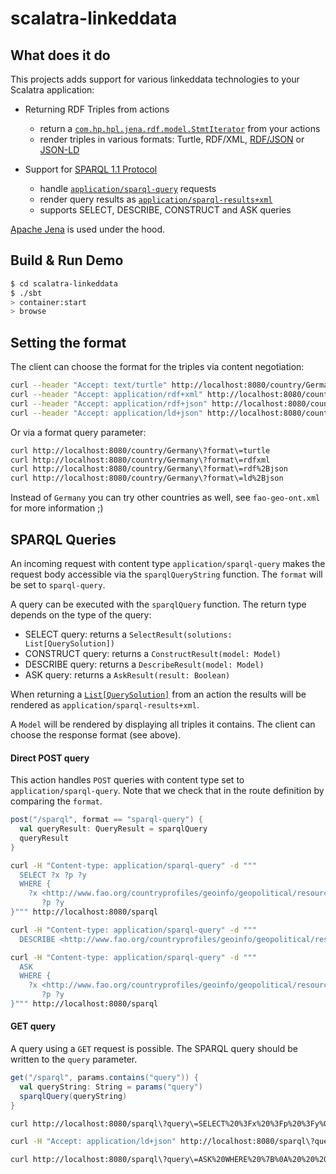# scalatra-linkeddata

## What does it do

This projects adds support for various linkeddata technologies to your Scalatra application:

  * Returning RDF Triples from actions
    * return a [`com.hp.hpl.jena.rdf.model.StmtIterator`](http://jena.apache.org/documentation/javadoc/jena/com/hp/hpl/jena/rdf/model/StmtIterator.html) from your actions
    * render triples in various formats: Turtle, RDF/XML, [RDF/JSON](http://docs.api.talis.com/platform-api/output-types/rdf-json) or [JSON-LD](http://json-ld.org/)

  * Support for [SPARQL 1.1 Protocol](http://www.w3.org/TR/sparql11-protocol/)
    * handle [`application/sparql-query`](http://www.w3.org/TR/sparql11-protocol/) requests
    * render query results as [`application/sparql-results+xml`](http://www.w3.org/TR/rdf-sparql-XMLres/)
    * supports SELECT, DESCRIBE, CONSTRUCT and ASK queries

[Apache Jena](http://jena.apache.org/) is used under the hood.

## Build & Run Demo

```sh
$ cd scalatra-linkeddata
$ ./sbt
> container:start
> browse
```

## Setting the format

The client can choose the format for the triples via content negotiation:

```sh
curl --header "Accept: text/turtle" http://localhost:8080/country/Germany
curl --header "Accept: application/rdf+xml" http://localhost:8080/country/Germany
curl --header "Accept: application/rdf+json" http://localhost:8080/country/Germany
curl --header "Accept: application/ld+json" http://localhost:8080/country/Germany
```

Or via a format query parameter:

```sh
curl http://localhost:8080/country/Germany\?format\=turtle
curl http://localhost:8080/country/Germany\?format\=rdfxml
curl http://localhost:8080/country/Germany\?format\=rdf%2Bjson
curl http://localhost:8080/country/Germany\?format\=ld%2Bjson
```

Instead of `Germany` you can try other countries as well, see `fao-geo-ont.xml` for more information ;)

## SPARQL Queries

An incoming request with content type `application/sparql-query` makes the request body accessible via the `sparqlQueryString` function. The `format` will be set to `sparql-query`.

A query can be executed with the `sparqlQuery` function. The return type depends on the type of the query:

  * SELECT query: returns a `SelectResult(solutions: List[QuerySolution])`
  * CONSTRUCT query: returns a `ConstructResult(model: Model)`
  * DESCRIBE query: returns a `DescribeResult(model: Model)`
  * ASK query: returns a `AskResult(result: Boolean)`

When returning a [`List[QuerySolution]`](http://jena.apache.org/documentation/javadoc/arq/com/hp/hpl/jena/query/QuerySolution.html) from an action the results will be rendered as `application/sparql-results+xml`.

A `Model` will be rendered by displaying all triples it contains. The client can choose the response format (see above).

#### Direct POST query

This action handles `POST` queries with content type set to `application/sparql-query`. Note that we check that in the route definition by comparing the `format`.

```scala
post("/sparql", format == "sparql-query") {
  val queryResult: QueryResult = sparqlQuery
  queryResult
}
```

```sh
curl -H "Content-type: application/sparql-query" -d """
  SELECT ?x ?p ?y
  WHERE {
    ?x <http://www.fao.org/countryprofiles/geoinfo/geopolitical/resource/codeISO2>  \"DE\";
       ?p ?y
}""" http://localhost:8080/sparql
```

```sh
curl -H "Content-type: application/sparql-query" -d """
  DESCRIBE <http://www.fao.org/countryprofiles/geoinfo/geopolitical/resource/Germany>"""  http://localhost:8080/sparql\?format\=ld%2Bjson
```

```sh
curl -H "Content-type: application/sparql-query" -d """
  ASK
  WHERE {
    ?x <http://www.fao.org/countryprofiles/geoinfo/geopolitical/resource/codeISO2>  \"DE\";
       ?p ?y
}""" http://localhost:8080/sparql
```

#### GET query

A query using a `GET` request is possible. The SPARQL query should be written to the `query` parameter.

```scala
get("/sparql", params.contains("query")) {
  val queryString: String = params("query")
  sparqlQuery(queryString)
}
```

```sh
curl http://localhost:8080/sparql\?query\=SELECT%20%3Fx%20%3Fp%20%3Fy%0A%20%20WHERE%20%7B%0A%20%20%20%20%3Fx%20%3Chttp%3A%2F%2Fwww.fao.org%2Fcountryprofiles%2Fgeoinfo%2Fgeopolitical%2Fresource%2FcodeISO2%3E%20%20%22DE%22%3B%0A%20%20%20%20%20%20%20%3Fp%20%3Fy%0A%7D
```

```sh
curl -H "Accept: application/ld+json" http://localhost:8080/sparql\?query\=DESCRIBE%20%3Chttp%3A%2F%2Fwww.fao.org%2Fcountryprofiles%2Fgeoinfo%2Fgeopolitical%2Fresource%2FGermany%3E
```

```sh
curl http://localhost:8080/sparql\?query\=ASK%20WHERE%20%7B%0A%20%20%20%20%3Fx%20%3Chttp%3A%2F%2Fwww.fao.org%2Fcountryprofiles%2Fgeoinfo%2Fgeopolitical%2Fresource%2FcodeISO2%3E%20%20%22DE%22%3B%0A%20%20%20%20%20%20%20%3Fp%20%3Fy%0A%7D
```


